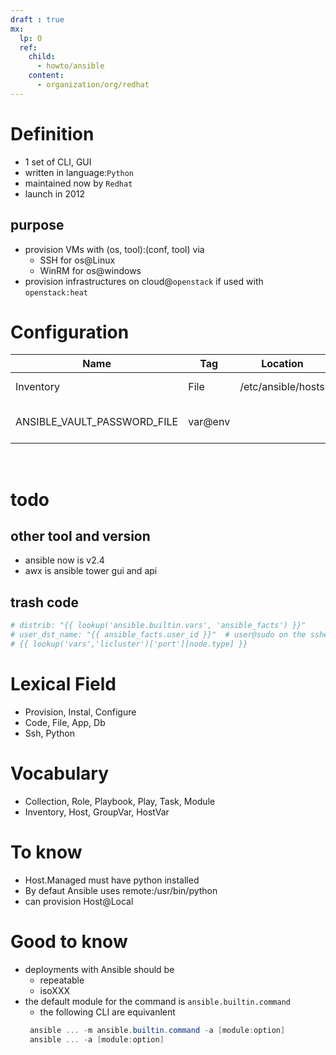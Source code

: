 ```yaml
---
draft : true
mx:  
  lp: O
  ref:
    child:
      - howto/ansible
    content:
      - organization/org/redhat
---
```


# Definition
- 1 set of CLI, GUI
- written in language:`Python`
- maintained now by `Redhat`
- launch in 2012

## purpose
- provision VMs with (os, tool):(conf, tool) via
  - SSH for os@Linux
  - WinRM for os@windows
- provision infrastructures on cloud@`openstack`  if used with  `openstack:heat`

# Configuration

|Name|Tag|Location|Description|
|-|-|-|-|
|Inventory|File|/etc/ansible/hosts|default inventory|
|ANSIBLE_VAULT_PASSWORD_FILE|var@env||1 file containing 1 vault:key|
<br>


# todo
## other tool and version
- ansible now is v2.4
- awx is ansible tower gui and api

## trash code
```bash
# distrib: "{{ lookup('ansible.builtin.vars', 'ansible_facts') }}"
# user_dst_name: "{{ ansible_facts.user_id }}"  # user@sudo on the sshed vm
# {{ lookup('vars','licluster')['port'][node.type] }}
```


# Lexical Field
- Provision, Instal, Configure
- Code, File, App, Db
- Ssh, Python

# Vocabulary
- Collection, Role, Playbook, Play, Task, Module
- Inventory, Host, GroupVar, HostVar

# To know
- Host.Managed must have python installed
- By defaut Ansible uses remote:/usr/bin/python
- can provision Host@Local

# Good to know
- deployments with Ansible should be
  - repeatable
  - isoXXX
- the default module for the command is `ansible.builtin.command`
  - the following CLI are equivanlent
  ```powershell
   ansible ... -m ansible.builtin.command -a [module:option]
   ansible ... -a [module:option]
  ```